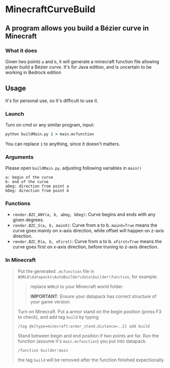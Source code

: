 # MinecraftCurveBuild
A program allows you build a Bézier curve in Minecraft
---
### What it does
Given two points `a` and `b`, it will generate a minecraft function file allowing player build a Bézier curve.
It's for Java edition, and is uncertain to be working in Bedrock edition

## Usage
It's for personal use, so it's difficult to use it.
### Launch
Turn on cmd or any similar program, input:
```cmd
python buildMain.py 1 > main.mcfunction
```
You can replace `1` to anything, since it doesn't matters.

### Arguments
Please open `buildMain.py`. adjusting following variables in `main()`
```
a: begin of the curve
b: end of the curve
aDeg: direction from point a
bDeg: direction from point b
```

### Functions
- `render.BZC_ANY(a, b, aDeg, bDeg)`: Curve begins and ends with any given degrees.
- `render.BZC_S(a, b, mainX)`: Curve from a to b. `mainX=True` means the curve goes mainly on x-axis direction, while offset will happen on z-axis direction.
- `render.BZC_R(a, b, xFirst)`: Curve from a to b. `xFirst=True` means the curve goes first on x-axis direction, before truning to z-axis direction.

### In Minecraft
> Put the generated `.mcfunction` file in `WORLD\datapacks\AutoBuilder\data\builder\function`, for example.
> > replace `WORLD` to your Minecraft world folder.
> > 
> > **IMPORTANT**: Ensure your datapack has correct structure of your game version.
>
> Turn on Minecraft. Put a armor stand on the begin position (press F3 to check), and add tag `build` by typing
> ```minecraft_function
> /tag @e[type=minecraft:armor_stand,distance=..2] add build
> ```
> Stand between begin and end position if two points are far. Run the function (assume it's `main.mcfunction`) you put into datapack.
> ```minecraft_function
> /function builder:main
> ```
> the tag `build` will be removed after the function finished expectionally.
